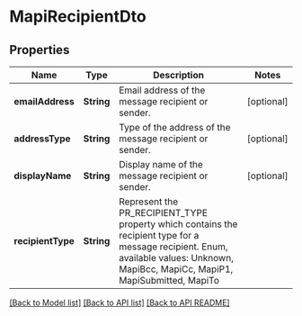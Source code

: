 
# MapiRecipientDto
## Properties
Name | Type | Description | Notes
------------ | ------------- | ------------- | -------------
**emailAddress** | **String** | Email address of the message recipient or sender.              |  [optional]
**addressType** | **String** | Type of the address of the message recipient or sender.              |  [optional]
**displayName** | **String** | Display name of the message recipient or sender.              |  [optional]
**recipientType** | **String** | Represent the PR_RECIPIENT_TYPE property which contains the recipient type for a message recipient. Enum, available values: Unknown, MapiBcc, MapiCc, MapiP1, MapiSubmitted, MapiTo | 




[[Back to Model list]](README.md#documentation-for-models) [[Back to API list]](README.md#documentation-for-api-endpoints) [[Back to API README]](README.md)


